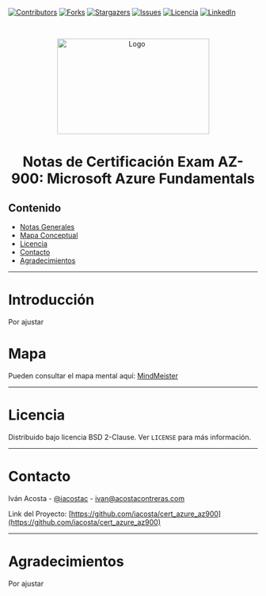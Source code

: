 [![Contributors][contributors-shield]][contributors-url]
[![Forks][forks-shield]][forks-url]
[![Stargazers][stars-shield]][stars-url]
[![Issues][issues-shield]][issues-url]
[![Licencia][license-shield]][license-url]
[![LinkedIn][linkedin-shield]][linkedin-url]


<!-- PROJECT LOGO -->
<br />
<p align="center">
  <a href="https://docs.microsoft.com/en-us/certifications/exams/az-900">
    <img src="https://www.cice.es/certificacion/az-900-microsoft-certified-azure-fundamentals/" alt="Logo" width="307" height="193">
  </a>
  <h1 align="center">Notas de Certificación Exam AZ-900: Microsoft Azure Fundamentals</h1>
</p>

## Contenido

* [Notas Generales](#Introducción)
* [Mapa Conceptual](#Mapa)
* [Licencia](#Licencia)
* [Contacto](#Contacto)
* [Agradecimientos](#Agradecimientos)

___
# Introducción
Por ajustar
# Mapa
Pueden consultar el mapa mental aquí: [MindMeister](https://mm.tt/map/2351883689?t=ZYwpKl8Ltg)

___
# Licencia
Distribuido bajo licencia BSD 2-Clause. Ver `LICENSE` para más información.
___
# Contacto
Iván Acosta - [@iacostac](https://twitter.com/iacostac) - ivan@acostacontreras.com

Link del Proyecto: [https://github.com/iacosta/cert_azure_az900](https://github.com/iacosta/cert_azure_az900)
___
# Agradecimientos
Por ajustar
<!-- * Chris Fontenot
    * [Github Profile](https://github.com/cfont)
    * [LinkedIn Profile](https://github.com/cfont) -->

<!-- MARKDOWN LINKS & IMAGES -->
<!-- https://www.markdownguide.org/basic-syntax/#reference-style-links -->
[contributors-shield]: https://img.shields.io/github/contributors/iacosta/ellucian-ethos-twitter-py.svg?style=flat-square
[contributors-url]: https://github.com/iacosta/ellucian-ethos-twitter-py/graphs/contributors
[forks-shield]: https://img.shields.io/github/forks/iacosta/ellucian-ethos-twitter-py.svg?style=flat-square
[forks-url]: https://github.com/iacosta/ellucian-ethos-twitter-py/network/members
[stars-shield]: https://img.shields.io/github/stars/iacosta/ellucian-ethos-twitter-py.svg?style=flat-square
[stars-url]: https://github.com/iacosta/ellucian-ethos-twitter-py/stargazers
[issues-shield]: https://img.shields.io/github/issues/iacosta/ellucian-ethos-twitter-py.svg?style=flat-square
[issues-url]: https://github.com/iacosta/ellucian-ethos-twitter-py/issues
[license-shield]: https://img.shields.io/github/license/iacosta/ellucian-ethos-twitter-py
[license-url]: https://github.com/iacosta/ellucian-ethos-twitter-py/blob/master/LICENSE.txt
[linkedin-shield]: https://img.shields.io/badge/-LinkedIn-black.svg?style=flat-square&logo=linkedin&colorB=555
[linkedin-url]: https://www.linkedin.com/in/iacostac/
